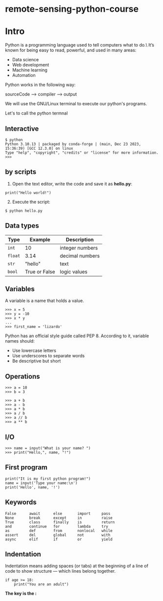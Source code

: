 # remote-sensing-python-course

# Intro
Python is a programming language used to tell computers what to do.\\
It’s known for being easy to read, powerful, and used in many areas:

- Data science
- Web development
- Machine learning
- Automation

Python works in the following way:

sourceCode --> compiler --> output

We will use the GNU/Linux terminal to execute our python's programs.

Let's to call the python termnal

## Interactive
```
$ python
Python 3.10.13 | packaged by conda-forge | (main, Dec 23 2023, 15:36:39) [GCC 12.3.0] on linux
Type "help", "copyright", "credits" or "license" for more information.
>>>

```

## by scripts
1. Open the text editor, write the code and save it as **hello.py**:

```
print("Hello world!")
```
2. Execute the script:
```
$ python hello.py
```


## Data types

| Type    | Example       | Description     |
| ------- | ------------- | --------------- |
| `int`   | 10            | integer numbers |
| `float` | 3.14          | decimal numbers |
| `str`   | "hello"       | text            |
| `bool`  | True or False | logic values    |

## Variables

A variable is a name that holds a value.

```
>>> x = 5
>>> y = -10
>>> x * y
...
>>> first_name = 'lizardo'

```
Python has an official style guide called PEP 8.
According to it, variable names should:

- Use lowercase letters
- Use underscores to separate words
- Be descriptive but short


## Operations

```
>>> a = 10
>>> b = 3

>>> a + b
>>> a - b
>>> a * b
>>> a / b
>>> a // b
>>> a ** b

```
## I/O
```
>>> name = input("What is your name? ")
>>> print("Hello,", name, "!")

```

## First program

```
print("It is my first python program!")
name = input('Type your name:\n')
print('Hello', name, '!')
```

## Keywords

```
False      await      else       import     pass
None       break      except     in         raise
True       class      finally    is         return
and        continue   for        lambda     try
as         def        from       nonlocal   while
assert     del        global     not        with
async      elif       if         or         yield

```
## Indentation

Indentation means adding spaces (or tabs) at the beginning of a line
of code to show structure — which lines belong together.

```
if age >= 18:
    print("You are an adult")

```
**The key is the :**
